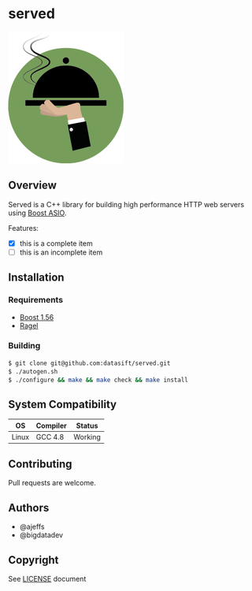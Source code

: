 # served

![Served Logo](served-logo.png)

## Overview

Served is a C++ library for building high performance HTTP web servers using [Boost ASIO](http://www.boost.org/).

Features:
* [x] this is a complete item
* [ ] this is an incomplete item

## Installation

### Requirements

* [Boost 1.56](http://www.boost.org/)
* [Ragel](http://www.complang.org/ragel/)

### Building

```bash
$ git clone git@github.com:datasift/served.git
$ ./autogen.sh
$ ./configure && make && make check && make install
```

## System Compatibility

OS           | Compiler      | Status
------------ | ------------- | -------------
Linux        | GCC 4.8       | Working

## Contributing

Pull requests are welcome.

## Authors

* @ajeffs
* @bigdatadev

## Copyright

See [LICENSE](LICENSE) document